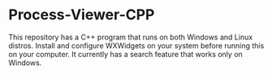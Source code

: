 # Process-Viewer-CPP

This repository has a C++ program that runs on both Windows and Linux distros. Install and configure WXWidgets on your system before running this on your computer. 
It currently has a search feature that works only on Windows.
